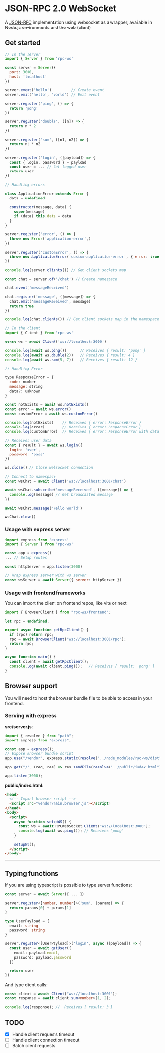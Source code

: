 # JSON-RPC 2.0 WebSocket

A [JSON-RPC](https://www.jsonrpc.org/specification) implementation using websocket as a wrapper, available in Node.js environments and the web (client)

## Get started

```js
// In the server
import { Server } from 'rpc-ws'

const server = Server({
  port: 3000,
  host: 'localhost'
})

server.event('hello')         // Create event
server.emit('hello', 'world') // Emit event

server.register('ping', () => {
  return 'pong'
})

server.register('double', ([n]) => {
  return n * 2
})

server.register('sum', ([n1, n2]) => {
  return n1 * n2
})

server.register('login', ([payload]) => {
  const { login, password } = payload
  const user = ... // Get logged user
  return user
})

// Handling errors

class ApplicationError extends Error {
  data = undefined

  constructor(message, data) {
    super(message)
    if (data) this.data = data
  }
}

server.register('error', () => {
  throw new Error('application-error',)
})

server.register('customError', () => {
  throw new ApplicationError('custom-application-error', { error: true })
})

console.log(server.clients()) // Get client sockets map

const chat = server.of('/chat') // Create namespace

chat.event('messageReceived')

chat.register('message', ([message]) => {
  chat.emit('messageReceived', message)
  return true
})

console.log(chat.clients()) // Get client sockets map in the namespace

// In the client
import { Client } from 'rpc-ws'

const ws = await Client('ws://localhost:3000')

console.log(await ws.ping())      // Receives { result: 'pong' }
console.log(await ws.double(2))   // Receives { result: 4 }
console.log(await ws.sum(5, 7))   // Receives { result: 12 }

// Handling Error

type ResponseError = {
  code: number
  message: string
  data?: unknown
}

const notExists = await ws.notExists()
const error = await ws.error()
const customError = await ws.customError()

console.log(notExists)    // Receives { error: ResponseError }
console.log(error)        // Receives { error: ResponseError }
console.log(customError)  // Receives { error: ResponseError with data prop }

// Receives user data
const { result } = await ws.login({
  login: 'user',
  password: 'pass'
})

ws.close() // Close websocket connection

// Connect to namespace
const wsChat = await Client('ws://localhost:3000/chat')

await wsChat.subscribe('messageReceived', ([message]) => {
  console.log(message) // Get broadcasted message
})

await wsChat.message('Hello world')

wsChat.close()
```

### Usage with express server

```js
import express from 'express'
import { Server } from 'rpc-ws'

const app = express()
... // Setup routes

const httpServer = app.listen(3000)

// Wrap express server with ws server
const wsServer = await Server({ server: httpServer })
```

### Usage with frontend frameworks

You can import the client on frontend repos, like vite or next

```js
import { BrowserClient } from "rpc-ws/frontend";

let rpc = undefined;

export async function getRpcClient() {
  if (rpc) return rpc;
  rpc = await BrowserClient("ws://localhost:3000/rpc");
  return rpc;
}

async function main() {
  const client = await getRpcClient();
  console.log(await client.ping());   // Receives { result: 'pong' }
}
```

## Browser support

You will need to host the browser bundle file to be able to access in your frontend.

### Serving with express

**src/server.js**:

```js
import { resolve } from "path";
import express from "express";

const app = express();
// Expose browser bundle script
app.use("/vendor", express.static(resolve("../node_modules/rpc-ws/dist")));

app.get("/", (req, res) => res.sendFile(resolve("../public/index.html")));

app.listen(3000);
```

**public/index.html**:

```html
<head>
  <!-- Import browser script -->
  <script src="vendor/main.browser.js"></script>
</head>
<body>
  <script>
    async function setupWS() {
      const ws = await RPCWebSocket.Client("ws://localhost:3000");
      console.log(await ws.ping()); // Receives 'pong'
    }

    setupWs();
  </script>
</body>
```

---

## Typing functions

If you are using typescript is possible to type server functions:

```ts
const server = await Server({ ... })

server.register<[number, number]>('sum', (params) => {
  return params[0] + params[1]
}

type UserPayload = {
  email: string
  password: string
}

server.register<[UserPayload]>('login', async ([payload]) => {
  const user = await getUser({
    email: payload.email,
    password: payload.password
  })

  return user
})
```

And type client calls:

```ts
const client = await Client("ws://localhost:3000");
const response = await client.sum<number>(1, 2);

console.log(response); //  Receives { result: 3 }
```

## TODO

- [x] Handle client requests timeout
- [ ] Handle client connection timeout
- [ ] Batch client requests
